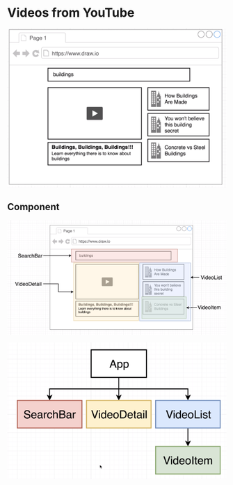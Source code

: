 # Videos from YouTube

![](https://github.com/erossini/ReactJsTutorial/blob/master/06-jsx/images/Screenshot_result.png)

## Component

![](https://github.com/erossini/ReactJsTutorial/blob/master/06-jsx/images/Components.png)

![](https://github.com/erossini/ReactJsTutorial/blob/master/06-jsx/images/Component_hierachy.png)